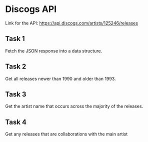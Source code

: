 # Discogs API

Link for the API: https://api.discogs.com/artists/125246/releases

##  Task 1
Fetch the JSON response into a data structure.

##  Task 2
Get all releases newer than 1990 and older than 1993.

## Task 3
Get the artist name that occurs across the majority of the releases.

##  Task 4
Get any releases that are collaborations with the main artist